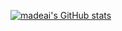 <!-- ### Resume
Hello world! My name is **made-ai**(nickname), I'm master degree candidate of Computer Science at Yangtze University. My main research interests include **deep learning**, **data mining**, **cloud computing and distributed systems**.

### Profile -->
[![madeai's GitHub stats](https://github-readme-stats.vercel.app/api?username=huangyebiaoke&show_icons=true&theme=vue)](https://blog.madeai.cn)
<!-- [![Top Langs](https://github-readme-stats.vercel.app/api/top-langs/?username=huangyebiaoke&&langs_count=6&layout=compact&hide=html,javascript,css,Jupyter%20Notebook)](https://blog.madeai.cn) -->
<!-- ### Some repo
[![Readme Card](https://github-readme-stats.vercel.app/api/pin/?username=huangyebiaoke&repo=huangyebiaoke.github.io)](https://github.com/huangyebiaoke/huangyebiaoke.github.io)
[![Readme Card](https://github-readme-stats.vercel.app/api/pin/?username=huangyebiaoke&repo=data-mining-course&show_owner=true)](https://github.com/huangyebiaoke/data-mining-course) -->
